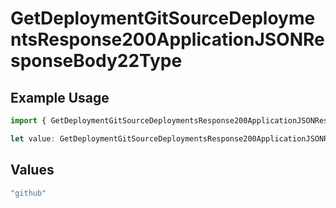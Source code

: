 # GetDeploymentGitSourceDeploymentsResponse200ApplicationJSONResponseBody22Type

## Example Usage

```typescript
import { GetDeploymentGitSourceDeploymentsResponse200ApplicationJSONResponseBody22Type } from "@vercel/sdk/models/operations";

let value: GetDeploymentGitSourceDeploymentsResponse200ApplicationJSONResponseBody22Type = "github";
```

## Values

```typescript
"github"
```